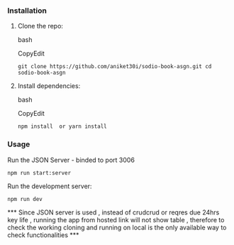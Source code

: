 
### Installation

1.  Clone the repo:
    
    bash
    
    CopyEdit
    
    `git clone https://github.com/aniket30i/sodio-book-asgn.git cd sodio-book-asgn` 
    
2.  Install dependencies:
    
    bash
    
    CopyEdit
    
    `npm install  or yarn install` 
    

### Usage

Run the JSON Server - binded to port 3006

`npm run start:server`



Run the development server:


`npm run dev`

*** Since JSON server is used , instead of crudcrud or reqres due 24hrs key life , running the app from hosted link will not show table , therefore
to check the working cloning and running on local is the only available way to check functionalities ***
